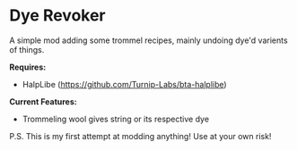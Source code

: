 # Dye Revoker

A simple mod adding some trommel recipes, mainly undoing dye'd varients of things.

**Requires:** 
- HalpLibe (https://github.com/Turnip-Labs/bta-halplibe)

**Current Features:**
- Trommeling wool gives string or its respective dye

P.S. This is my first attempt at modding anything! Use at your own risk!
